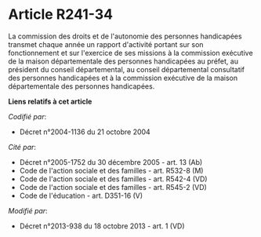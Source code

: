 # Article R241-34

La commission des droits et de l'autonomie des personnes handicapées transmet chaque année un rapport d'activité portant sur
son fonctionnement et sur l'exercice de ses missions à la commission exécutive de la maison départementale des personnes
handicapées au préfet, au président du conseil départemental, au conseil départemental consultatif des personnes handicapées
et à la commission exécutive de la maison départementale des personnes handicapées.

**Liens relatifs à cet article**

_Codifié par_:

  - Décret n°2004-1136 du 21 octobre 2004

_Cité par_:

  - Décret n°2005-1752 du 30 décembre 2005 - art. 13 (Ab)
  - Code de l'action sociale et des familles - art. R532-8 (M)
  - Code de l'action sociale et des familles - art. R542-4 (VD)
  - Code de l'action sociale et des familles - art. R545-2 (VD)
  - Code de l'éducation - art. D351-16 (V)

_Modifié par_:

  - Décret n°2013-938 du 18 octobre 2013 - art. 1 (VD)
